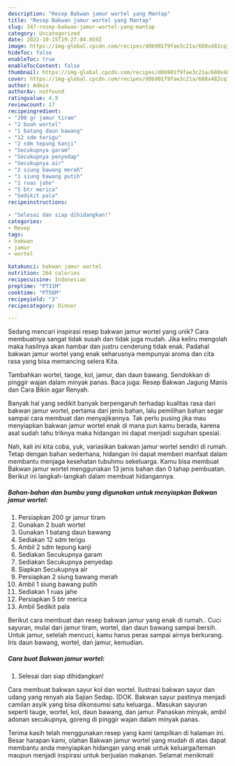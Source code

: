 ```yaml
---
description: "Resep Bakwan jamur wortel yang Mantap"
title: "Resep Bakwan jamur wortel yang Mantap"
slug: 347-resep-bakwan-jamur-wortel-yang-mantap
category: Uncategorized
date: 2022-10-15T19:27:04.859Z
image: https://img-global.cpcdn.com/recipes/d0b901f9fae3c21a/680x482cq70/bakwan-jamur-wortel-foto-resep-utama.jpg
hideToc: false
enableToc: true
enableTocContent: false
thumbnail: https://img-global.cpcdn.com/recipes/d0b901f9fae3c21a/680x482cq70/bakwan-jamur-wortel-foto-resep-utama.jpg
cover: https://img-global.cpcdn.com/recipes/d0b901f9fae3c21a/680x482cq70/bakwan-jamur-wortel-foto-resep-utama.jpg
author: Admin
authorAv: notfound
ratingvalue: 4.9
reviewcount: 17
recipeingredient:
- "200 gr jamur tiram"
- "2 buah wortel"
- "1 batang daun bawang"
- "12 sdm terigu"
- "2 sdm tepung kanji"
- "Secukupnya garam"
- "Secukupnya penyedap"
- "Secukupnya air"
- "2 siung bawang merah"
- "1 siung bawang putih"
- "1 ruas jahe"
- "5 btr merica"
- "Sedikit pala"
recipeinstructions:

- "Selesai dan siap dihidangkan!"
categories:
- Resep
tags:
- bakwan
- jamur
- wortel

katakunci: bakwan jamur wortel 
nutrition: 264 calories
recipecuisine: Indonesian
preptime: "PT31M"
cooktime: "PT56M"
recipeyield: "3"
recipecategory: Dinner

---
```





Sedang mencari inspirasi resep bakwan jamur wortel yang unik? Cara membuatnya sangat tidak susah dan tidak juga mudah. Jika keliru mengolah maka hasilnya akan hambar dan justru cenderung tidak enak. Padahal bakwan jamur wortel yang enak seharusnya mempunyai aroma dan cita rasa yang bisa memancing selera Kita.





Tambahkan wortel, taoge, kol, jamur, dan daun bawang. Sendokkan di pinggir wajan dalam minyak panas. Baca juga: Resep Bakwan Jagung Manis dan Cara Bikin agar Renyah.

Banyak hal yang sedikit banyak berpengaruh terhadap kualitas rasa dari bakwan jamur wortel, pertama dari jenis bahan, lalu pemilihan bahan segar sampai cara membuat dan menyajikannya. Tak perlu pusing jika mau menyiapkan bakwan jamur wortel enak di mana pun kamu berada, karena asal sudah tahu triknya maka hidangan ini dapat menjadi suguhan spesial.






Nah, kali ini kita coba, yuk, variasikan bakwan jamur wortel sendiri di rumah. Tetap dengan bahan sederhana, hidangan ini dapat memberi manfaat dalam membantu menjaga kesehatan tubuhmu sekeluarga. Kamu bisa membuat Bakwan jamur wortel menggunakan 13 jenis bahan dan 0 tahap pembuatan. Berikut ini langkah-langkah dalam membuat hidangannya.

<!--inarticleads1-->

##### Bahan-bahan dan bumbu yang digunakan untuk menyiapkan Bakwan jamur wortel:

1. Persiapkan 200 gr jamur tiram
1. Gunakan 2 buah wortel
1. Gunakan 1 batang daun bawang
1. Sediakan 12 sdm terigu
1. Ambil 2 sdm tepung kanji
1. Sediakan Secukupnya garam
1. Sediakan Secukupnya penyedap
1. Siapkan Secukupnya air
1. Persiapkan 2 siung bawang merah
1. Ambil 1 siung bawang putih
1. Sediakan 1 ruas jahe
1. Persiapkan 5 btr merica
1. Ambil Sedikit pala


Berikut cara membuat dan resep bakwan jamur yang enak di rumah.. Cuci sayuran, mulai dari jamur tiram, wortel, dan daun bawang sampai bersih. Untuk jamur, setelah mencuci, kamu harus peras sampai airnya berkurang. Iris daun bawang, wortel, dan jamur, kemudian. 

<!--inarticleads2-->

##### Cara buat Bakwan jamur wortel:


1. Selesai dan siap dihidangkan!

Cara membuat bakwan sayur kol dan wortel. Ilustrasi bakwan sayur dan udang yang renyah ala Sajian Sedap. (DOK. Bakwan sayur pastinya menjadi camilan asyik yang bisa dikonsumsi satu keluarga.. Masukan sayuran seperti tauge, wortel, kol, daun bawang, dan jamur. Panaskan minyak, ambil adonan secukupnya, goreng di pinggir wajan dalam minyak panas. 

Terima kasih telah menggunakan resep yang kami tampilkan di halaman ini. Besar harapan kami, olahan Bakwan jamur wortel yang mudah di atas dapat membantu anda menyiapkan hidangan yang enak untuk keluarga/teman maupun menjadi inspirasi untuk berjualan makanan. Selamat menikmati
